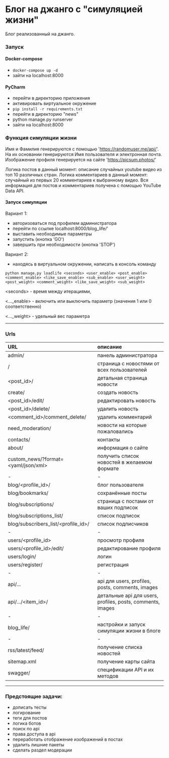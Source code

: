# Блог на джанго с "симуляцией жизни"

Блог реализованный на джанго.

### Запуск
#### Docker-compose
- ```docker-compose up -d```
- зайти на localhost:8000

#### PyCharm
- перейти в директорию приложения
- активировать виртуальное окружение
- ```pip install -r requirements.txt```
- перейти в директорию "news"
- python manage.py runserver
- зайти на localhost:8000


### Функция симуляции жизни
Имя и Фамилия генерируются с помощью 'https://randomuser.me/api/'.
На их основании генерируются Имя пользователя и электронная почта.
Изображение профиля генерируется на сайте 'https://picsum.photos/'

Логика постов в данный момент: описание случайных youtube видео из топ 10 различных стран.
Логика комментариев в данный момент: случайный из первых 20 комментариев к выбранному видео.
Вся информация для постов и комментариев получена с помощью YouTube Data API.

#### Запуск симуляции
Вариант 1:
- авторизоваться под профилем администратора
- перейти по ссылке localhost:8000/blog_life/' 
- выставить необходимые параметры
- запустить (кнопка 'GO')
- завершить при необходимости (кнопка 'STOP')

Вариант 2:
- находясь в виртуальном окружении, написать в консоль команду
```
python manage.py loadlife <seconds> <user_enable> <post_enable> <comment_enable> <like_save_enable> <sub_enable> <user_weight> <post_weight> <comment_weight> <like_save_weight> <sub_weight>
```

<<fix>seconds> - время между итерациями,

<..._enable> - включить или выключить параметр (значения 1 или 0 соответственно)

<..._weight> - удельный вес параметра

---
  
### Urls
| URL                                 | описание                                                   |
|:------------------------------------|:-----------------------------------------------------------|
| admin/                              | панель администратора                                      |
| /                                   | страница с новостями от всех пользователей                 |
| <post_id>/                          | детальная страница новости                                 |
| create/                             | создать новость                                            |
| <post_id>/edit/                     | редактировать новость                                      |
| <post_id>/delete/                   | удалить новость                                            |
| <comment_id>/comment_delete/        | удалить комментарий                                        |
| need_moderation/                    | новости на которые пожаловались                            |
| contacts/                           | контакты                                                   |
| about/                              | информация о сайте                                         |
| custom_news/?format=<yaml/json/xml> | получить список новостей в желаемом формате                |
| -                                   | -                                                          |
| blog/<profile_id>/                  | блог пользователя                                          |
| blog/bookmarks/                     | сохранённые посты                                          |
| blog/subscriptions/                 | страница с постами от ваших подписок                       |
| blog/subscriptions_list/            | список подписок                                            |
| blog/subscribers_list/<profile_id>/ | список подписчиков                                         |
| -                                   | -                                                          |
| users/<profile_id>                  | просмотр профиля                                           |
| users/<profile_id>/edit/            | редактирование профиля                                     |
| users/login/                        | логин                                                      |
| users/register/                     | регистрация                                                |
| -                                   | -                                                          |
| api/...                             | api для users, profiles, posts, comments, images           |
| api/.../<item_id>/                  | детальные api для users, profiles, posts, comments, images |
| -                                   | -                                                          |
| blog_life/                          | настройки и запуск симуляции жизни в блоге                 |
| -                                   | -                                                          |
| rss/latest/feed/                    | получение списка новостей                                  |
| sitemap.xml                         | получение карты сайта                                      |
| swagger/                            | спецификации API и их методов                              |
----------------------------------------------------------------------------------------------------

### Предстоящие задачи:

- дописать тесты
- логирование
- теги для постов
- логика ботов
- поиск по api
- права доступа в api
- переработать отображение изображений в постах
- удалить лишние пакеты
- сделать раздел модерации
